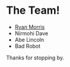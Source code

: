 # The Team!

* [Ryan Morris](./ryan-the-morris.md)
* Nirmohi Dave
* Abe Lincoln
* Bad Robot


Thanks for stopping by.

